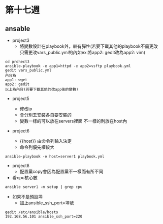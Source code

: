 # 第十七週
## ansable 
* project3
    * 將變數設計在playbook外，較有彈性(若要下載其他的playbook不需更改只需更改vars_public.yml的內如ex:將app2: gedit改為app2: vim)
```
cd prohect3
ansible-playbook -e app1=httpd -e app2=vsftp playbook.yml
gedit vars_public.yml
內容為
app1: wget
app2: gedit
以上為內容(若要下載其他的改app後的變數)
```
* project5
    * 修改ip
    * 會分別去安裝各自要安裝的
    * 變數一樣的可以放在servers裡面 不一樣的則放在host內
    
* project6
    * {{host}} 由命令列輸入決定
    * 命令列優先權較大
```
ansible-playbook -e host=server1 playbook.yml
```
* project8
    * 配置黨copy會因為配置黨不一樣而有所不同
* 看cpu核心數
```
ansible server1 -m setup | grep cpu
```
* 如果不是預設埠
    * 加上ansible_ssh_port=埠號
```
gedit /etc/ansible/hosts
192.168.56.101 ansible_ssh_port=220
```